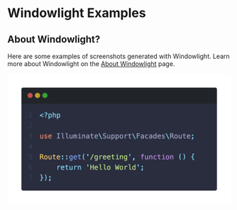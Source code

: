 # Windowlight Examples

<h2 class="subheading">About Windowlight?</h2>

Here are some examples of screenshots generated with Windowlight. 
Learn more about Windowlight on the [About Windowlight](about) page.

![windowlight-477453e7.png](/public/examples/windowlight-477453e7.png)